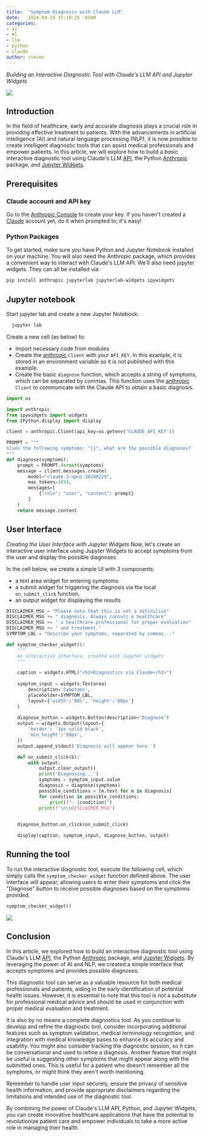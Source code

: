 ```yaml
---
title:  "Symptom Diagnosis with Claude LLM"
date:   2024-04-25 15:18:25 -0500
categories:
- ai
- ml
- llm
- python
- claude
author: steven
---
```


_Building an Interactive Diagnostic Tool with Claude's LLM API and Jupyter Widgets_

![](https://raw.githubusercontent.com/git-steven/git-steven.github.io/master/assets/images/claude-diagnose-md.png)

## Introduction
In the field of healthcare, early and accurate diagnosis plays a crucial role in providing effective treatment to patients. With the advancements in artificial intelligence (AI) and natural language processing (NLP), it is now possible to create intelligent diagnostic tools that can assist medical professionals and empower patients. In this article, we will explore how to build a _basic_ interactive diagnostic tool using Claude's LLM [API](https://docs.anthropic.com/claude/reference/client-sdks), the Python [Anthropic](https://pypi.org/project/anthropic/) package, and [Jupyter Widgets](https://ipywidgets.readthedocs.io/).

## Prerequisites

### Claude account and API key
Go to the [Anthropic Console](https://console.anthropic.com/settings/keys) to create your key.  If you haven't created a [Claude](https://claude.ai/) account yet, do it when prompted to; it's easy!

### Python Packages
To get started, make sure you have Python and Jupyter Notebook installed on your machine. You will also need the Anthropic package, which provides a convenient way to interact with Claude's LLM API.  We'll also need jupyter widgets.  They can all be installed via:

```bash
pip install anthropic jupyterlab jupyterlab-widgets ipywidgets
```

## Jupyter notebook 
Start jupyter lab and create a new Jupyter Notebook:
```bash
  jupyter lab
```

Create a new cell (as below) to:
* Import necessary code from modules
* Create the [anthropic](https://pypi.org/project/anthropic/) `Client` with your `API_KEY`.  In this example, it is stored in an environment variable so it is not published with this example.  
* Create the basic `diagnose` function, which accepts a string of symptoms, which can be separated by commas.  This function uses the [anthropic](https://pypi.org/project/anthropic/) `Client` to communicate with the Claude API to obtain a basic diagnosis.  


```python
import os

import anthropic
from ipywidgets import widgets
from IPython.display import display

client = anthropic.Client(api_key=os.getenv('CLAUDE_API_KEY'))

PROMPT = """
Given the following symptoms: "{}", what are the possible diagnoses?
"""
def diagnose(symptoms):
    prompt = PROMPT.format(symptoms)
    message = client.messages.create(
        model="claude-3-opus-20240229",
        max_tokens=1024,
        messages=[
            {"role": "user", "content": prompt}
        ]
    )
    return message.content
```

## User Interface
_Creating the User Interface with Jupyter Widgets_
Now, let's create an interactive user interface using Jupyter Widgets to accept symptoms from the user and display the possible diagnoses.

In the cell below, we create a simple UI with 3 components:
* a text area widget for entering symptoms
* a submit widget for triggering the diagnosis via the local `on_submit_click` function.
* an output widget for displaying the results


```python
DISCLAIMER_MSG = "Please note that this is not a definitive"
DISCLAIMER_MSG += " diagnosis. Always consult a healthcare"
DISCLAIMER_MSG += " a healthcare professional for proper evaluation"
DISCLAIMER_MSG += " and treatment."
SYMPTOM_LBL = "Describe your symptoms, separated by commas..."

def symptom_checker_widget():
    """
    An interactive interface, created with Jupyter widgets
    """

    caption = widgets.HTML("<h3>Diagnostics via Claude</h3>")
    
    symptom_input = widgets.Textarea(
        description='Symptoms',
        placeholder=SYMPTOM_LBL,
        layout={'width':'80%', 'height':'80px'}
    )
    
    diagnose_button = widgets.Button(description="Diagnose")
    output = widgets.Output(layout={
        'border': '1px solid black',
        'min_height':'80px',
    })
    output.append_stdout('Diagnosis will appear here.')

    def on_submit_click(b):
        with output:
            output.clear_output()
            print('Diagnosing...')
            symptoms = symptom_input.value
            diagnosis = diagnose(symptoms)
            possible_conditions = [m.text for m in diagnosis]            
            for condition in possible_conditions:
                print(f"- {condition}")
            print(f"\n\nDISCLAIMER_MSG")
            

    diagnose_button.on_click(on_submit_click)

    display(caption, symptom_input, diagnose_button, output)
```

## Running the tool
To run the interactive diagnostic tool, execute the following cell, which simply calls the `symptom_checker_widget` function defined above. The user interface will appear, allowing users to enter their symptoms and click the "Diagnose" button to receive possible diagnoses based on the symptoms provided.


```python
symptom_checker_widget()
```
![](https://raw.githubusercontent.com/git-steven/git-steven.github.io/master/assets/images/claude-diag-ui.png)

## Conclusion
In this article, we explored how to build an interactive diagnostic tool using Claude's LLM [API](https://docs.anthropic.com/claude/reference/client-sdks), the Python [Anthropic](https://pypi.org/project/anthropic/) package, and [Jupyter Widgets](https://ipywidgets.readthedocs.io/). By leveraging the power of AI and NLP, we created a simple interface that accepts symptoms and provides possible diagnoses.

This diagnostic tool can serve as a valuable resource for both medical professionals and patients, aiding in the early identification of potential health issues. However, it is essential to note that this tool is not a substitute for professional medical advice and should be used in conjunction with proper medical evaluation and treatment.  
  
It is also by no means a complete diagnostics tool.  As you continue to develop and refine the diagnostic tool, consider incorporating additional features such as symptom validation, medical terminology recognition, and integration with medical knowledge bases to enhance its accuracy and usability.  You might also consider tracking the diagnostic session, so it can be conversational and used to refine a diagnosis.  Another feature that might be useful is suggesting other symptoms that might appear along with the submitted ones.  This is useful for a patient who doesn't remember all the symptoms, or might think they aren't worth mentioning.  

Remember to handle user input securely, ensure the privacy of sensitive health information, and provide appropriate disclaimers regarding the limitations and intended use of the diagnostic tool.

By combining the power of Claude's LLM API, Python, and Jupyter Widgets, you can create innovative healthcare applications that have the potential to revolutionize patient care and empower individuals to take a more active role in managing their health.
